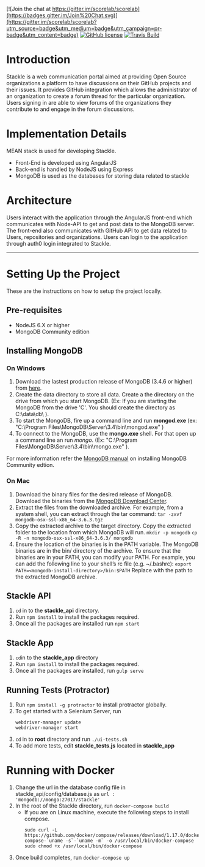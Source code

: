 
[![Join the chat at https://gitter.im/scorelab/scorelab](https://badges.gitter.im/Join%20Chat.svg)](https://gitter.im/scorelab/scorelab?utm_source=badge&utm_medium=badge&utm_campaign=pr-badge&utm_content=badge) [![GitHub license](https://img.shields.io/badge/License-Apache%202.0-blue.svg)](https://raw.githubusercontent.com/scorelab/stackle/master/LICENSE) [![Travis Build](https://api.travis-ci.org/scorelab/Stackle.svg?branch=master)](https://travis-ci.org/scorelab/Stackle)


# Introduction
Stackle is a web communication portal aimed at providing Open Source organizations a platform to have discussions on their GitHub projects and their issues. It provides GitHub integration which allows the administrator of an organization to create a forum thread for the particular organization. Users signing in are able to view forums of the organizations they contribute to and engage in the forum discussions.

# Implementation Details
MEAN stack is used for developing Stackle. 
 - Front-End is developed using AngularJS
 - Back-end is handled by NodeJS using Express
 - MongoDB is used as the databases for storing data related to stackle

# Architecture
Users interact with the application through the AngularJS front-end which communicates with Node-API to get and post data to the MongoDB server. The front-end also communicates with GitHub API to get data related to Users, repositories and organizations. Users can login to the application through auth0 login integrated to Stackle.

***

# Setting Up the Project
These are the instructions on how to setup the project locally.

## Pre-requisites
* NodeJS 6.X or higher
* MongoDB Community edition

## Installing MongoDB

### On Windows
1. Download the lastest production release of MongoDB (3.4.6 or higher) from [here](https://www.mongodb.com/download-center#community).
2. Create the data directory to store all data. Create a the directory on the drive from which you start MongoDB. (Ex: If you are starting the MongoDB from the drive 'C'. You should create the directory as C:\data\db\ ).
3. To start the MongoDB, fire up a command line and run **mongod.exe** (ex: "C:\Program Files\MongoDB\Server\3.4\bin\mongod.exe" )
4. To connect to the MongoDB, use the **mongo.exe** shell. For that open up a command line an run *mongo*. (Ex: "C:\Program Files\MongoDB\Server\3.4\bin\mongo.exe" ).

For more information refer the [MongoDB manual](https://docs.mongodb.com/manual/administration/install-community/) on installing MongoDB Community edtion.

### On Mac

1. Download the binary files for the desired release of MongoDB.
Download the binaries from the [MongoDB Download Center](www.mongodb.com/download-center).
2. Extract the files from the downloaded archive.
For example, from a system shell, you can extract through the tar command:
```tar -zxvf mongodb-osx-ssl-x86_64-3.6.3.tgz```
3. Copy the extracted archive to the target directory.
Copy the extracted folder to the location from which MongoDB will run.
```mkdir -p mongodb```
```cp -R -n mongodb-osx-ssl-x86_64-3.6.3/ mongodb```
4. Ensure the location of the binaries is in the PATH variable.
The MongoDB binaries are in the bin/ directory of the archive. To ensure that the binaries are in your PATH, you can modify your PATH.
For example, you can add the following line to your shell’s rc file (e.g. ~/.bashrc):
```export PATH=<mongodb-install-directory>/bin:$PATH```
Replace <mongodb-install-directory> with the path to the extracted MongoDB archive.

## Stackle API
1. `cd` in to the **stackle_api** directory.
2. Run `npm install` to install the packages required. 
3. Once all the packages are installed run `npm start`

## Stackle App
1. `cd`in to the **stackle_app** directory
2. Run `npm install` to install the packages required.
3. Once all the packages are installed, run `gulp serve`

## Running Tests (Protractor)
1. Run `npm install -g protractor` to install protractor globally.
2. To get started with a Selenium Server, run
   ```
   webdriver-manager update
   webdriver-manager start
   ```
3. `cd` in to **root** directory and run `./ui-tests.sh`
4. To add more tests, edit **stackle_tests.js** located in **stackle_app**

# Running with Docker
1. Change the url in the database config file in stackle_api/config/database.js  as `url : 'mongodb://mongo:27017/stackle'`
2. In the root of the Stackle directory, run `docker-compose build`
   - If you are on Linux machine, execute the following steps to install compose. 
     ```
     sudo curl -L https://github.com/docker/compose/releases/download/1.17.0/docker-compose-`uname -s`-`uname -m` -o /usr/local/bin/docker-compose
     sudo chmod +x /usr/local/bin/docker-compose
     ```
3. Once build completes, run `docker-compose up`


